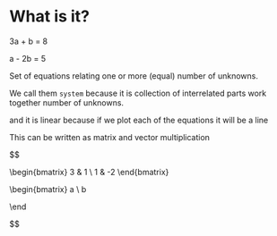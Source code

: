 # What is it?

3a + b = 8

a - 2b = 5

Set of equations relating one or more (equal) number of unknowns.

We call them `system` because it is collection of interrelated parts work together number of unknowns.

and it is linear because if we plot each of the equations it will be a line 

This can be written as matrix and vector multiplication

$$

\begin{bmatrix}
3 & 1 \\
1 & -2
\end{bmatrix}

\begin{bmatrix}
a \\
b

\end

$$